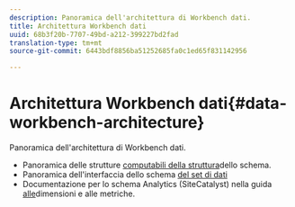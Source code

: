 ```yaml
---
description: Panoramica dell'architettura di Workbench dati.
title: Architettura Workbench dati
uuid: 68b3f20b-7707-49bd-a212-399227bd2fad
translation-type: tm+mt
source-git-commit: 6443bdf8856ba51252685fa0c1ed65f831142956

---
```



# Architettura Workbench dati{#data-workbench-architecture}

Panoramica dell&#39;architettura di Workbench dati.

* Panoramica delle strutture [computabili della struttura](../../../home/dwb-implement-overview/dwb-implement-architecture/dwb-implement-arch-countable.md#concept-9b8b9c5e0f7341699e14bb9e3be56a51)dello schema.
* Panoramica dell&#39;interfaccia dello schema [del set di dati](https://docs.adobe.com/content/help/en/data-workbench/using/client/admin-ui/c-dtst-sch-intrf.html)
* Documentazione per lo schema Analytics (SiteCatalyst) nella guida [alle](../../assets/insight_sc_implementation.pdf)dimensioni e alle metriche.
